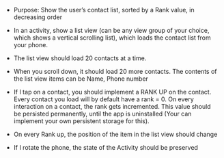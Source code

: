 - Purpose: Show the user’s contact list, sorted by a Rank value, in decreasing order
- In an activity, show a list view (can be any view group of your choice, which shows a vertical scrolling list), which loads the contact list from your phone.

- The list view should load 20 contacts at a time.

- When you scroll down, it should load 20 more contacts. The contents of the list view items can be Name, Phone number

- If I tap on a contact, you should implement a RANK UP on the contact. Every contact you load will by default have a rank = 0. On every interaction on a contact, the rank gets incremented. This value should be persisted permanently, until the app is uninstalled (Your can implement your own persistent storage for this).

- On every Rank up, the position of the item in the list view should change

- If I rotate the phone, the state of the Activity should be preserved
